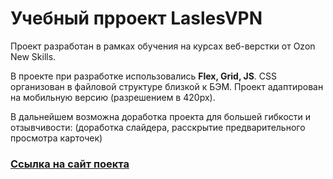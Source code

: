 # Учебный прроект LaslesVPN 

Проект разработан в рамках обучения на курсах веб-верстки от Ozon New Skills.

В проекте при разработке использовались **Flex, Grid, JS**. CSS организован в файловой структуре близкой к БЭМ. Проект адаптирован на мобильную версию (разрешением в 420рх).

В дальнейшем возможна доработка проекта для большей гибкости и отзывчивости: (доработка слайдера, расскрытие предварительного просмотра карточек) 


### [Ссылка на сайт поекта](https://lina7227.github.io/landing/)
